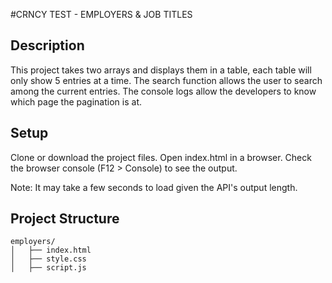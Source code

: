 #CRNCY TEST - EMPLOYERS & JOB TITLES

## Description
This project takes two arrays and displays them in a table, each table will only
show 5 entries at a time. The search function allows the user to search among the current
entries. The console logs allow the developers to know which page the pagination is at.

## Setup
Clone or download the project files.
Open index.html in a browser.
Check the browser console (F12 > Console) to see the output.

Note: It may take a few seconds to load given the API's output length.
## Project Structure
```
employers/
│   ├── index.html
│   ├── style.css
│   ├── script.js
```
